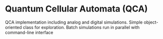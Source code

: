 # Quantum Cellular Automata (QCA)
QCA implementation including analog and digital simulations.
Simple object-oriented class for exploration.
Batch simulations run in parallel with command-line interface
